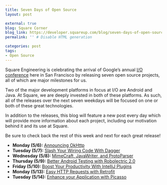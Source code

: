 ```yaml
---
title: Seven Days of Open Source
layout: post

external: true
blog: Square Corner
blog_link: https://developer.squareup.com/blog/seven-days-of-open-source
permalink: '' # Disable HTML generation

categories: post
tags:
- Open Source
---
```


Square Engineering is celebrating the arrival of Google’s annual [I/O conference](https://developers.google.com/events/io/) here in San Francisco by releasing seven open source projects, all of which are major milestones for us.

Two of the major development platforms in focus at I/O are Android and Java. At Square, we are deeply invested in both of these platforms. As such, all of the releases over the next seven weekdays will be focused on one or both of these great technologies.

In addition to the releases, this blog will feature a new post every day which will provide more information about each project, including our motivation behind it and its use at Square.

Be sure to check back the rest of this week and next for each great release!

* **Monday (5/6):** [Announcing OkHttp](https://corner.squareup.com/2013/05/announcing-okhttp.html)
* **Tuesday (5/7):** [Slash Your Wiring Code With Dagger](https://corner.squareup.com/2013/05/dagger-1.0.html)
* **Wednesday (5/8):** [MimeCraft, JavaWriter, and ProtoParser](https://corner.squareup.com/2013/05/mimecraft-javawriter-protoparser.html)
* **Thursday (5/9):** [Better Android Testing with Robolectric 2.0](https://corner.squareup.com/2013/05/robolectric-two-point-oh.html)
* **Friday (5/10):** [Boost Your Productivity With IntelliJ Plugins](https://corner.squareup.com/2013/05/intellij-plugins.html)
* **Monday (5/13):** [Easy HTTP Requests with Retrofit](https://corner.squareup.com/2013/05/retrofit-one-dot-oh.html)
* **Tuesday (5/14):** [Enhance your Application with Picasso](https://corner.squareup.com/2013/05/picasso-one-dot-oh.html)